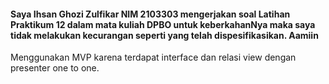 #### Saya Ihsan Ghozi Zulfikar NIM 2103303 mengerjakan soal Latihan Praktikum 12 dalam mata kuliah DPBO untuk keberkahanNya maka saya tidak melakukan kecurangan seperti yang telah dispesifikasikan. Aamiin

Menggunakan MVP karena terdapat interface dan relasi view dengan presenter one to one.
